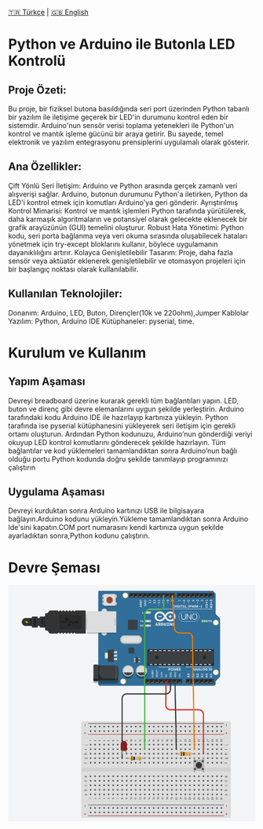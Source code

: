 [🇹🇷 Türkçe](README.md) | [🇬🇧 English](README_EN.md)

# Python ve Arduino ile Butonla LED Kontrolü
## Proje Özeti:
Bu proje, bir fiziksel butona basıldığında seri port üzerinden Python tabanlı bir yazılım ile iletişime geçerek bir LED'in durumunu kontrol eden bir sistemdir. Arduino'nun sensör verisi toplama yetenekleri ile Python'un kontrol ve mantık işleme gücünü bir araya getirir. Bu sayede, temel elektronik ve yazılım entegrasyonu prensiplerini uygulamalı olarak gösterir.
## Ana Özellikler:
Çift Yönlü Seri İletişim: Arduino ve Python arasında gerçek zamanlı veri alışverişi sağlar. Arduino, butonun durumunu Python'a iletirken, Python da LED'i kontrol etmek için komutları Arduino'ya geri gönderir.
Ayrıştırılmış Kontrol Mimarisi: Kontrol ve mantık işlemleri Python tarafında yürütülerek, daha karmaşık algoritmaların ve potansiyel olarak gelecekte eklenecek bir grafik arayüzünün (GUI) temelini oluşturur.
Robust Hata Yönetimi: Python kodu, seri porta bağlanma veya veri okuma sırasında oluşabilecek hataları yönetmek için try-except bloklarını kullanır, böylece uygulamanın dayanıklılığını artırır.
Kolayca Genişletilebilir Tasarım: Proje, daha fazla sensör veya aktüatör eklenerek genişletilebilir ve otomasyon projeleri için bir başlangıç noktası olarak kullanılabilir.

## Kullanılan Teknolojiler:
Donanım: Arduino, LED, Buton, Dirençler(10k ve 220ohm),Jumper Kablolar
Yazılım: Python, Arduino IDE
Kütüphaneler: pyserial, time. 
# Kurulum ve Kullanım
## Yapım Aşaması
Devreyi breadboard üzerine kurarak gerekli tüm bağlantıları yapın. LED, buton ve direnç gibi devre elemanlarını uygun şekilde yerleştirin. Arduino tarafındaki kodu Arduino IDE ile hazırlayıp kartınıza yükleyin. Python tarafında ise pyserial kütüphanesini yükleyerek seri iletişim için gerekli ortamı oluşturun. Ardından Python kodunuzu, Arduino’nun gönderdiği veriyi okuyup LED kontrol komutlarını gönderecek şekilde hazırlayın. Tüm bağlantılar ve kod yüklemeleri tamamlandıktan sonra Arduino’nun bağlı olduğu portu Python kodunda doğru şekilde tanımlayıp programınızı çalıştırın
## Uygulama Aşaması
Devreyi kurduktan sonra Arduino kartınızı USB ile bilgisayara bağlayın.Arduino kodunu yükleyin.Yükleme tamamlandıktan sonra Arduino Ide'sini kapatın.COM port numarasını kendi kartınıza uygun şekilde ayarladıktan sonra,Python kodunu çalıştırın.
# Devre Şeması
![Buton ve LED Devre Şeması](buton_led_semasi.png)
